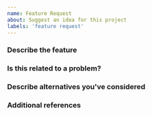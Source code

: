 ```yaml
---
name: Feature Request
about: Suggest an idea for this project
labels: 'feature request'
---
```



<!-- Hey, annotations like this one will not be visible in your ticket, just ignore them all. -->


### Describe the feature
<!-- A clear and concise description of what you're asking for. -->

<!-- WRITE HERE - REQUIRED -->


### Is this related to a problem?
<!-- A clear and concise description of what the problem is. -->

<!-- WRITE HERE -->


### Describe alternatives you've considered
<!-- A clear and concise description of any alternative solutions or features you've considered. -->

<!-- WRITE HERE -->


### Additional references
<!-- Any other context, related issues, pull requests or screenshots about this request. -->

<!-- WRITE HERE -->
